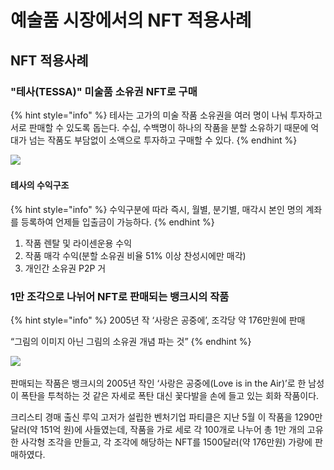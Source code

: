 # 예술품 시장에서의 NFT 적용사례

## NFT 적용사례



### "테사(TESSA)" 미술품 소유권 NFT로 구매&#x20;

{% hint style="info" %}
테사는 고가의 미술 작품 소유권을 여러 명이 나눠 투자하고 서로 판매할 수 있도록 돕는다. 수십, 수백명이 하나의 작품을 분할 소유하기 때문에 억대가 넘는 작품도 부담없이 소액으로 투자하고 구매할 수 있다.
{% endhint %}

![](../../.gitbook/assets/테사1.jpg)

#### 테사의 수익구조

{% hint style="info" %}
수익구분에 따라 즉시, 월별, 분기별, 매각시 본인 명의 계좌를 등록하여 언제들 입출금이 가능하다.
{% endhint %}

1. 작품 렌탈 및 라이센운용 수익
2. 작품 매각 수익(분할 소유권 비율 51% 이상 찬성시에만 매각)
3. 개인간 소유권 P2P 거

### 1만 조각으로 나뉘어 NFT로 판매되는 뱅크시의 작품

{% hint style="info" %}
2005년 작 ‘사랑은 공중에’, 조각당 약 176만원에 판매&#x20;

“그림의 이미지 아닌 그림의 소유권 개념 파는 것”
{% endhint %}

![](<../../.gitbook/assets/뱅크시 (1).webp>)

판매되는 작품은 뱅크시의 2005년 작인 ‘사랑은 공중에(Love is in the Air)’로 한 남성이 폭탄을 투척하는 것 같은 자세로 폭탄 대신 꽃다발을 손에 들고 있는 회화 작품이다.

크리스티 경매 출신 루익 고저가 설립한 벤처기업 파티클은 지난 5월 이 작품을 1290만 달러(약 151억 원)에 사들였는데, 작품을 가로 세로 각 100개로 나누어 총 1만 개의 고유한 사각형 조각을 만들고, 각 조각에 해당하는 NFT를 1500달러(약 176만원) 가량에 판매하였다.
